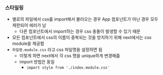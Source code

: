 ### 스타일링

-   별로의 파일에서 css를 import해서 불러오는 경우 App 컴포넌트가 아닌 경우 모두 제한되어 에러가 남
    -   다른 컴포넌트에서 import하는 경우 css 충돌이 발생할 수 있기 때문
-   모든 컴포넌트에서 css의 이름이 중복되는 것을 방지하기 위해 next에서는 css module을 제공함
-   `파일명.module.css` 라고 css 파일명을 설정하면 됨
    -   이렇게 하면 next에서 각 css 명을 unique하게 변경해줌
    -   import 방법은 동일
        -   `import style from './index.module.css'`
